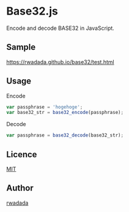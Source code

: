 Base32.js
====

Encode and decode BASE32 in JavaScript.

## Sample
https://rwadada.github.io/base32/test.html

## Usage
 Encode
 ```javascript
 var passphrase = 'hogehoge';
 var base32_str = base32_encode(passphrase);
 ```
 Decode
 ```javascript
 var passphrase = base32_decode(base32_str);
```

## Licence

[MIT](https://github.com/rwadada/base32/blob/master/LICENSE)

## Author

[rwadada](https://github.com/rwadada)
